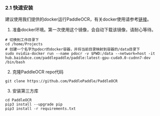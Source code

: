 ### 2.1 快速安装

建议使用我们提供的docker运行PaddleOCR，有关docker使用请参考[链接](https://docs.docker.com/get-started/)。
1. 准备docker环境。第一次使用这个镜像，会自动下载该镜像，请耐心等待。
```
# 切换到工作目录下
cd /home/Projects
# 创建一个名字为pdocr的docker容器，并将当前目录映射到容器的/data目录下
sudo nvidia-docker run --name pdocr -v $PWD:/data --network=host -it  hub.baidubce.com/paddlepaddle/paddle:latest-gpu-cuda9.0-cudnn7-dev  /bin/bash
```

2. 克隆PaddleOCR repo代码
```
git clone https://github.com/PaddlePaddle/PaddleOCR
```

3. 安装第三方库
```
cd PaddleOCR
pip3 install --upgrade pip
pip3 install -r requirements.txt
```
